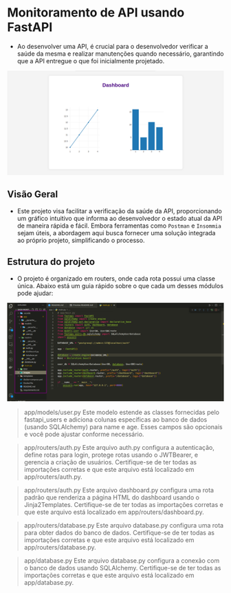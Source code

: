# Monitoramento de API usando FastAPI
- Ao desenvolver uma API, é crucial para o desenvolvedor verificar a saúde da mesma e realizar manutenções quando necessário, garantindo que a API entregue o que foi inicialmente projetado.

![png](images/dashboard.png)

## Visão Geral
- Este projeto visa facilitar a verificação da saúde da API, proporcionando um gráfico intuitivo que informa ao desenvolvedor o estado atual da API de maneira rápida e fácil. Embora ferramentas como ```Postman``` e ```Insommia``` sejam úteis, a abordagem aqui busca fornecer uma solução integrada ao próprio projeto, simplificando o processo.


## Estrutura do projeto 
- O projeto é organizado em routers, onde cada rota possui uma classe única. Abaixo está um guia rápido sobre o que cada um desses módulos pode ajudar:

![png](images/dir.png)


> app/models/user.py 
Este modelo estende as classes fornecidas pelo fastapi_users e adiciona colunas específicas ao banco de dados (usando SQLAlchemy) para name e age. Esses campos são opcionais e você pode ajustar conforme necessário.


> app/routers/auth.py
Este arquivo auth.py configura a autenticação, define rotas para login, protege rotas usando o JWTBearer, e gerencia a criação de usuários. Certifique-se de ter todas as importações corretas e que este arquivo está localizado em app/routers/auth.py.


> app/routers/auth.py
Este arquivo dashboard.py configura uma rota padrão que renderiza a página HTML do dashboard usando o Jinja2Templates. Certifique-se de ter todas as importações corretas e que este arquivo está localizado em app/routers/dashboard.py.


> app/routers/database.py
Este arquivo database.py configura uma rota para obter dados do banco de dados. Certifique-se de ter todas as importações corretas e que este arquivo está localizado em app/routers/database.py.



> app/database.py
Este arquivo database.py configura a conexão com o banco de dados usando SQLAlchemy. Certifique-se de ter todas as importações corretas e que este arquivo está localizado em app/database.py.